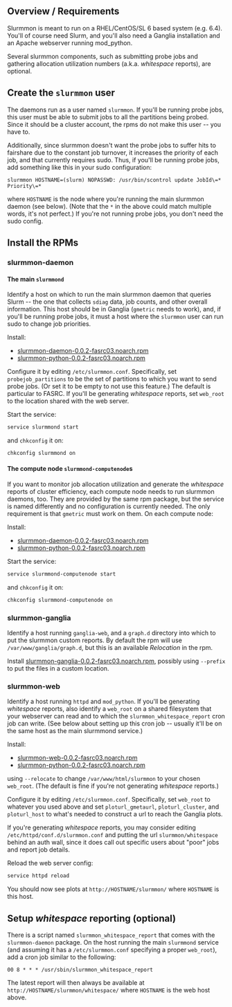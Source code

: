 ## Overview / Requirements

Slurmmon is meant to run on a RHEL/CentOS/SL 6 based system (e.g. 6.4).
You'll of course need Slurm, and you'll also need a Ganglia installation and an Apache webserver running mod_python.

Several slurmmon components, such as submitting probe jobs and gathering allocation utilization numbers (a.k.a. *whitespace* reports), are optional.



## Create the `slurmmon` user

The daemons run as a user named `slurmmon`.
If you'll be running probe jobs, this user must be able to submit jobs to all the partitions being probed.
Since it should be a cluster account, the rpms do not make this user -- you have to.
<!-- only need stuff to be able to run job: login shell needed, but home dir not -->

Additionally, since slurmmon doesn't want the probe jobs to suffer hits to fairshare due to the constant job turnover, it increases the priority of each job, and that currently requires sudo.
Thus, if you'll be running probe jobs, add something like this in your sudo configuration:

```
slurmmon HOSTNAME=(slurm) NOPASSWD: /usr/bin/scontrol update JobId\=* Priority\=*
```

where `HOSTNAME` is the node where you're running the main slurmmon daemon (see below).
(Note that the `*` in the above could match multiple words, it's not perfect.)
If you're not running probe jobs, you don't need the sudo config.
<!-- if sudo is not configured, you'll get error like: Dec  9 13:43:45 slurm-test slurmmond(probejob-MYQUEUE)[28115]: metrics for [slurmmond(probejob-MYQUEUE)] failed with message [job priority update ["sudo scontrol update JobId='153' Priority='999999999'"] failed with non-zero returncode [1] and/or non-empty stderr ['sudo: no tty present and no askpass program specified']] -->



## Install the RPMs

### slurmmon-daemon

#### The main `slurmmond`

Identify a host on which to run the main slurmmon daemon that queries Slurm -- the one that collects `sdiag` data, job counts, and other overall information.
This host should be in Ganglia (`gmetric` needs to work), and, if you'll be running probe jobs, it must a host where the `slurmmon` user can run sudo to change job priorities.

Install:

* [slurmmon-daemon-0.0.2-fasrc03.noarch.rpm](../RPMS/slurmmon-daemon-0.0.2-fasrc03.noarch.rpm?raw=true)
* [slurmmon-python-0.0.2-fasrc03.noarch.rpm](../RPMS/slurmmon-python-0.0.2-fasrc03.noarch.rpm?raw=true)

Configure it by editing `/etc/slurmmon.conf`.
Specifically, set `probejob_partitions` to be the set of partitions to which you want to send probe jobs.  (Or set it to be empty to not use this feature.)
The default is particular to FASRC.
If you'll be generating *whitespace* reports, set `web_root` to the location shared with the web server.

Start the service:

``` bash
service slurmmond start
```

and `chkconfig` it on:

``` bash
chkconfig slurmmond on
```

#### The compute node `slurmmond-computenode`s

If you want to monitor job allocation utilization and generate the *whitespace* reports of cluster efficiency, each compute node needs to run slurmmon daemons, too.
They are provided by the same rpm package, but the service is named differently and no configuration is currently needed.
The only requirement is that `gmetric` must work on them.
On each compute node:

Install:

* [slurmmon-daemon-0.0.2-fasrc03.noarch.rpm](../RPMS/slurmmon-daemon-0.0.2-fasrc03.noarch.rpm?raw=true)
* [slurmmon-python-0.0.2-fasrc03.noarch.rpm](../RPMS/slurmmon-python-0.0.2-fasrc03.noarch.rpm?raw=true)

Start the service:

``` bash
service slurmmond-computenode start
```

and `chkconfig` it on:

``` bash
chkconfig slurmmond-computenode on
```


### slurmmon-ganglia

Identify a host running `ganglia-web`, and a `graph.d` directory into which to put the slurmmon custom reports.
By default the rpm will use `/var/www/ganglia/graph.d`, but this is an available *Relocation* in the rpm.

Install [slurmmon-ganglia-0.0.2-fasrc03.noarch.rpm](../RPMS/slurmmon-ganglia-0.0.2-fasrc03.noarch.rpm?raw=true), possibly using `--prefix` to put the files in a custom location.


### slurmmon-web

Identify a host running `httpd` and `mod_python`.
If you'll be generating *whitespace* reports, also identify a `web_root` on a shared filesystem that your webserver can read and to which the `slurmmon_whitespace_report` cron job can write.
(See below about setting up this cron job -- usually it'll be on the same host as the main slurmmond service.)

Install:

* [slurmmon-web-0.0.2-fasrc03.noarch.rpm](../RPMS/slurmmon-web-0.0.2-fasrc03.noarch.rpm?raw=true)
* [slurmmon-python-0.0.2-fasrc03.noarch.rpm](../RPMS/slurmmon-python-0.0.2-fasrc03.noarch.rpm?raw=true)

using `--relocate` to change `/var/www/html/slurmmon` to your chosen `web_root`.
(The default is fine if you're not generating *whitespace* reports.)

Configure it by editing `/etc/slurmmon.conf`.
Specifically, set `web_root` to whatever you used above and set `ploturl_gmetaurl`, `ploturl_cluster`, and `ploturl_host` to what's needed to construct a url to reach the Ganglia plots. 

If you're generating *whitespace* reports, you may consider editing `/etc/httpd/conf.d/slurmmon.conf` and putting the url `slurmmon/whitespace` behind an auth wall, since it does call out specific users about "poor" jobs and report job details.

Reload the web server config:

``` bash
service httpd reload
```

You should now see plots at `http://HOSTNAME/slurmmon/` where `HOSTNAME` is this host.



## Setup *whitespace* reporting (optional)

There is a script named `slurmmon_whitespace_report` that comes with the `slurmmon-daemon` package.
On the host running the main `slurmmond` service (and assuming it has a `/etc/slurmmon.conf` specifying a proper `web_root`), add a cron job similar to the following:

``` cron
00 8 * * * /usr/sbin/slurmmon_whitespace_report
```

The latest report will then always be available at `http://HOSTNAME/slurmmon/whitespace/` where `HOSTNAME` is the web host above.
